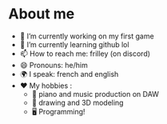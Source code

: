 # About me

- 🔭 I’m currently working on my first game
- 🌱 I’m currently learning github lol
- 📫 How to reach me: frilley (on discord)
- 😄 Pronouns: he/him
- 🌍 I speak: french and english
- ❤ My hobbies :
  - 🎹 piano and music production on DAW
  - 🎨 drawing and 3D modeling
  - 🖥 Programming!

